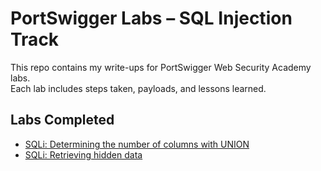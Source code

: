 # PortSwigger Labs – SQL Injection Track

This repo contains my write-ups for PortSwigger Web Security Academy labs.  
Each lab includes steps taken, payloads, and lessons learned.

## Labs Completed
- [SQLi: Determining the number of columns with UNION](./union-number-of-columns.md)
- [SQLi: Retrieving hidden data](./retrieving-hidden-data.md)
